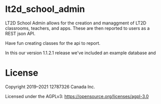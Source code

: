 # lt2d_school_admin
LT2D School Admin allows for the creation and managgment of LT2D
classrooms, teachers, and apps. These are then reported to users as a
REST json API.


Have fun creating classes for the api to report.

In this our version 1.1.2.1 release we've included an example database and

# License
Copyright 2019–2021 12787326 Canada Inc.

Licensed under the AGPLv3: https://opensource.org/licenses/agpl-3.0
